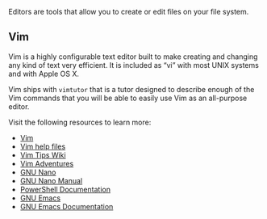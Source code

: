 Editors are tools that allow you to create or edit files on your file system.

## Vim

Vim is a highly configurable text editor built to make creating and changing any kind of text very efficient. It is included as “vi” with most UNIX systems and with Apple OS X.

Vim ships with `vimtutor` that is a tutor designed to describe enough of the Vim commands that you will be able to easily use Vim as an all-purpose editor.

Visit the following resources to learn more:

-   [Vim](https://www.vim.org)
-   [Vim help files](https://vimhelp.org/)
-   [Vim Tips Wiki](https://vim.fandom.com/wiki/Vim_Tips_Wiki)
-   [Vim Adventures](https://vim-adventures.com/)
-   [GNU Nano](https://www.nano-editor.org/)
-   [GNU Nano Manual](https://www.nano-editor.org/dist/latest/nano.html)
-   [PowerShell Documentation](https://learn.microsoft.com/en-us/powershell/)
-   [GNU Emacs](https://www.gnu.org/software/emacs/)
-   [GNU Emacs Documentation](https://www.gnu.org/software/emacs/documentation.html)